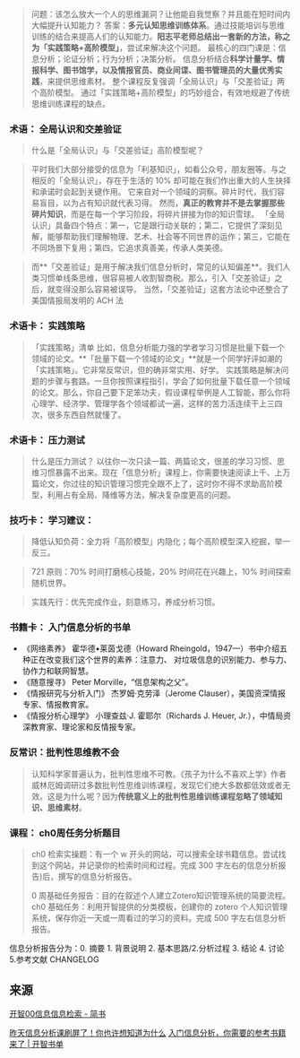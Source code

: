 
> 问题：该怎么放大一个人的思维漏洞？让他能自我觉察？并且能在短时间内大幅提升认知能力？
> 答案：**多元认知思维训练体系**。通过技能培训与思维训练的结合来提高人们的认知能力。**阳志平老师总结出一套新的方法，称之为「实践策略+高阶模型」**，尝试来解决这个问题。
> 最核心的四门课是：信息分析；论证分析；行为分析；决策分析。
> 信息分析结合**科学计量学、情报科学、图书馆学，以及情报官员、商业间谍、图书管理员的大量优秀实践**，来提供思维素材。
> 整个课程反复强调「全局认识」与「交差验证」两个高阶模型。
> 通过「实践策略+高阶模型」的巧妙组合，有效地规避了传统思维训练课程的缺点。


### 术语： 全局认识和交差验证

>什么是「全局认识」与「交差验证」高阶模型呢？

>平时我们大部分接受的信息为「利基知识」，如看公众号，朋友圈等。与之相反的「全局认识」，存在于生活的 10% 却可能在我们作出重大的人生抉择和承诺时会起到关键作用。
>它来自对一个领域的洞察。碎片时代，我们容易盲目，以为占有知识就代表习得。
>然而，**真正的教育并不是去掌握那些碎片知识**，而是在每一个学习阶段，将碎片拼接为你的知识雪球。
>「全局认识」具备四个特点：第一，它是跟行动关联的；第二，它提供了深刻见解，能够帮助我们理解物理、艺术、社会等不同世界的运作；第三，它能在不同场景下复用；第四，它追求真善美，传承人类美德。

>而**「交差验证」是用于解决我们信息分析时，常见的认知偏差**。我们人类习惯单线条思维，很容易被人收割智商税。那么，引入「交差验证」之后，就变得没那么容易被误导。
>当然，「交差验证」这套方法论中还整合了美国情报局发明的 ACH 法


### 术语卡： 实践策略

> 「实践策略」清单
> 比如，信息分析能力强的学者学习习惯是批量下载一个领域的论文。**「批量下载一个领域的论文」**就是一个同学好评如潮的「实践策略」。它非常反常识，但的确非常实用、好学。
 > 实践策略是解决问题的步骤与套路。一旦你按照课程指引，学会了如何批量下载任意一个领域的论文。那么，你自己要下足笨功夫，假设课程举例是人工智能，那么你将心理学、经济学、管理学各个领域都试一遍，这样的苦力活连续干上三四次，很多东西自然就懂了。

### 术语卡： 压力测试
> 什么是压力测试？
>以往你一次只读一篇、两篇论文，很差的学习习惯、思维习惯暴露不出来。现在「信息分析」课程上，你需要快速阅读上千、上万篇论文，你过往的知识管理习惯完全跟不上了，这时你不得不求助高阶模型，利用占有全局、降维等方法，解决复杂度更高的问题。


### 技巧卡： 学习建议：

> 降低认知负荷：全力将「高阶模型」内隐化；每个高阶模型深入挖掘，举一反三。
    
>721 原则：70% 时间打磨核心技能，20% 时间花在兴趣上，10% 时间探索随机世界。
    
> 实践先行：优先完成作业，刻意练习，养成分析习惯。

### 书籍卡： 入门信息分析的书单

* 《网络素养》 霍华德•莱茵戈德（Howard Rheingold，1947—）书中介绍五种正在改变我们这个世界的素养：注意力、 对垃圾信息的识别能力、参与力、协作力和联网智慧。
* 《随意搜寻》 Peter Morville，“信息架构之父”。
*  《情报研究与分析入门》 杰罗姆·克劳泽（Jerome Clauser），美国资深情报专家、情报教育家。
*  《情报分析心理学》 小理查兹·J. 霍耶尔（Richards J. Heuer, Jr.），中情局资深教育家、理论家和反情报专家。



### 反常识：批判性思维教不会
>认知科学家普遍认为，批判性思维不可教。《孩子为什么不喜欢上学》作者威林厄姆调研过多数批判性思维训练课程，发现它们绝大多数都低效或者无效。这是为什么呢？因为**传统意义上的批判性思维训练课程忽略了领域知识、思维素材**。



### 课程： ch0周任务分析题目

> ch0 检索实操题：有一个 w 开头的网站，可以搜索全球书籍信息。尝试找到这个网站，并记录你的检索时间和过程。完成 300 字左右的信息分析报告)后，撰写的信息分析报告。
> 
> 0 周基础任务报告：目的在叙述个人建立Zotero知识管理系统的简要流程。
> ch0 基础任务：利用开智提供的分类模板，创建你的 zotero 个人知识管理系统，保存你近一天或一周看过的学习的资料。完成 500 字左右信息分析报告。

信息分析报告分为：0. 摘要  1. 背景说明  2. 基本思路/2.分析过程   3. 结论  4. 讨论   5.参考文献  CHANGELOG



## 来源

[开智00信息信息检索 - 简书](https://www.jianshu.com/p/9d34cecfce44)

[昨天信息分析课刷屏了！你也许想知道为什么](https://mp.weixin.qq.com/s/T3hOwHlTE3cYl6b0zeJ9lg)
[入门信息分析，你需要的参考书籍来了 | 开智书单](https://mp.weixin.qq.com/s/wYlQHPjgMQo38YyUnGbTRQ)
<!--stackedit_data:
eyJoaXN0b3J5IjpbLTMyNTI5MjUzNSwtMjI1MDY0ODE1XX0=
-->